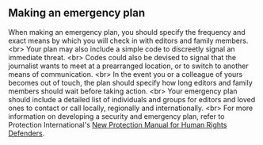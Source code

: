 
## Making an emergency plan

When making an emergency plan, you should specify the frequency and exact means by which you will check in with editors and family members.
&lt;br&gt;
Your plan may also include a simple code to discreetly signal an immediate threat.
&lt;br&gt;
Codes could also be devised to signal that the journalist wants to meet at a prearranged location, or to switch to another means of communication.
&lt;br&gt;
In the event you or a colleague of yours becomes out of touch, the plan should specify how long editors and family members should wait before taking action.
&lt;br&gt;
Your emergency plan should include a detailed list of individuals and groups for editors and loved ones to contact or call locally, regionally and internationally.
&lt;br&gt;
For more information on developing a security and emergency plan, refer to Protection International&#39;s [New Protection Manual for Human Rights Defenders](http://protectioninternational.org/wp-content/uploads/2012/04/1-7_Manual_English_3rdEd.pdf).
